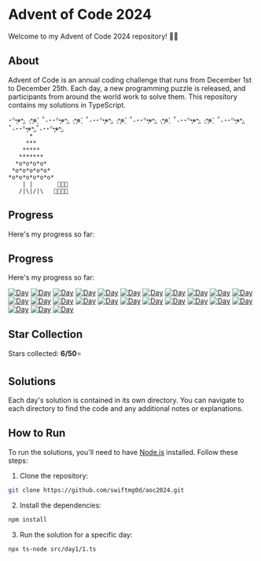 # Advent of Code 2024

Welcome to my Advent of Code 2024 repository! 🎄✨

## About


Advent of Code is an annual coding challenge that runs from December 1st to December 25th. Each day, a new programming puzzle is released, and participants from around the world work to solve them. This repository contains my solutions in TypeScript.
````
⋆꙳•̩̩͙❅*̩̩͙‧͙ ‧͙*̩̩͙❆ ͙͛ ˚₊⋆⋆꙳•̩̩͙❅*̩̩͙‧͙ ‧͙*̩̩͙❆ ͙͛ ˚₊⋆⋆꙳•̩̩͙❅*̩̩͙‧͙ ‧͙*̩̩͙❆ ͙͛ ˚₊⋆⋆꙳•̩̩͙❅*̩̩͙‧͙ ‧͙*̩̩͙❆ ͙͛ ˚₊⋆⋆꙳•̩̩͙❅*̩̩͙‧͙ ‧͙*̩̩͙❆ ͙͛ ˚₊⋆⋆꙳•̩̩͙❅*̩̩͙‧͙˚₊⋆⋆꙳•̩̩͙❅*̩̩͙‧͙˚₊⋆⋆꙳•̩̩͙❅*̩̩͙‧͙
      *
     ***
    *****
   *******
  *o*o*o*o*
 *o*o*o*o*o*
*o*o*o*o*o*o*                                     
    | |       🎁🎁🎁 
   /|\|/|\   🎁🎁🎁🎁                           
````
## Progress

Here's my progress so far:

## Progress

Here's my progress so far:

[![Day](https://badgen.net/badge/01/%E2%98%85%E2%98%85/green)](https://github.com/swiftmg0d/aoc2024/tree/master/src/day1)
[![Day](https://badgen.net/badge/02/%E2%98%85%E2%98%85/green)](https://github.com/swiftmg0d/aoc2024/tree/master/src/day2)
[![Day](https://badgen.net/badge/03/%E2%98%85%E2%98%85/green)](https://github.com/swiftmg0d/aoc2024/tree/master/src/day3)
[![Day](https://badgen.net/badge/04/%E2%98%86%E2%98%86/gray)](https://github.com/swiftmg0d/aoc2024/tree/master/src/day4)
[![Day](https://badgen.net/badge/05/%E2%98%86%E2%98%86/gray)](https://github.com/swiftmg0d/aoc2024/tree/master/src/day5)
[![Day](https://badgen.net/badge/06/%E2%98%86%E2%98%86/gray)](https://github.com/swiftmg0d/aoc2024/tree/master/src/day6)
[![Day](https://badgen.net/badge/07/%E2%98%86%E2%98%86/gray)](https://github.com/swiftmg0d/aoc2024/tree/master/src/day7)
[![Day](https://badgen.net/badge/08/%E2%98%86%E2%98%86/gray)](https://github.com/swiftmg0d/aoc2024/tree/master/src/day8)
[![Day](https://badgen.net/badge/09/%E2%98%86%E2%98%86/gray)](https://github.com/swiftmg0d/aoc2024/tree/master/src/day9)
[![Day](https://badgen.net/badge/10/%E2%98%86%E2%98%86/gray)](https://github.com/swiftmg0d/aoc2024/tree/master/src/day10)
[![Day](https://badgen.net/badge/11/%E2%98%86%E2%98%86/gray)](https://github.com/swiftmg0d/aoc2024/tree/master/src/day11)
[![Day](https://badgen.net/badge/12/%E2%98%86%E2%98%86/gray)](https://github.com/swiftmg0d/aoc2024/tree/master/src/day12)
[![Day](https://badgen.net/badge/13/%E2%98%86%E2%98%86/gray)](https://github.com/swiftmg0d/aoc2024/tree/master/src/day13)
[![Day](https://badgen.net/badge/14/%E2%98%86%E2%98%86/gray)](https://github.com/swiftmg0d/aoc2024/tree/master/src/day14)
[![Day](https://badgen.net/badge/15/%E2%98%86%E2%98%86/gray)](https://github.com/swiftmg0d/aoc2024/tree/master/src/day15)
[![Day](https://badgen.net/badge/16/%E2%98%86%E2%98%86/gray)](https://github.com/swiftmg0d/aoc2024/tree/master/src/day16)
[![Day](https://badgen.net/badge/17/%E2%98%86%E2%98%86/gray)](https://github.com/swiftmg0d/aoc2024/tree/master/src/day17)
[![Day](https://badgen.net/badge/18/%E2%98%86%E2%98%86/gray)](https://github.com/swiftmg0d/aoc2024/tree/master/src/day18)
[![Day](https://badgen.net/badge/19/%E2%98%86%E2%98%86/gray)](https://github.com/swiftmg0d/aoc2024/tree/master/src/day19)
[![Day](https://badgen.net/badge/20/%E2%98%86%E2%98%86/gray)](https://github.com/swiftmg0d/aoc2024/tree/master/src/day20)
[![Day](https://badgen.net/badge/21/%E2%98%86%E2%98%86/gray)](https://github.com/swiftmg0d/aoc2024/tree/master/src/day21)
[![Day](https://badgen.net/badge/22/%E2%98%86%E2%98%86/gray)](https://github.com/swiftmg0d/aoc2024/tree/master/src/day22)
[![Day](https://badgen.net/badge/23/%E2%98%86%E2%98%86/gray)](https://github.com/swiftmg0d/aoc2024/tree/master/src/day23)
[![Day](https://badgen.net/badge/24/%E2%98%86%E2%98%86/gray)](https://github.com/swiftmg0d/aoc2024/tree/master/src/day24)
[![Day](https://badgen.net/badge/25/%E2%98%86%E2%98%86/gray)](https://github.com/swiftmg0d/aoc2024/tree/master/src/day25)


## Star Collection 
Stars collected: **6/50**⭐

## Solutions

Each day's solution is contained in its own directory. You can navigate to each directory to find the code and any additional notes or explanations.

## How to Run 
To run the solutions, you'll need to have [Node.js](https://nodejs.org/) installed. Follow these steps: 
1. Clone the repository:
```bash 
git clone https://github.com/swiftmg0d/aoc2024.git
````
2. Install the dependencies:
```bash 
npm install
````
3. Run the solution for a specific day:
```bash 
npx ts-node src/day1/1.ts
````




